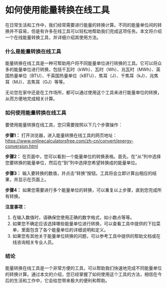 如何使用能量转换在线工具
============

在日常生活和工作中，我们经常需要进行能量的转换计算。不同的能量单位间的转换并不容易，但是有许多在线工具可以轻松地帮助我们完成这项任务。本文将介绍一个在线能量转换工具，并详细介绍其使用方法。

### 什么是能量转换在线工具

能量转换在线工具是一种可帮助用户将不同能量单位进行转换的工具。它可以将众多的能量单位进行转换，包括千瓦时（kWh）、瓦时（Wh）、兆瓦时（MWh）、英国热量单位（BTU）、千英国热量单位（kBTU）、焦耳（J）、千焦耳（kJ）、兆焦耳（MJ）、吉焦耳（GJ）等等。

无论您在家中还是在工作场所，都可以通过使用这个工具来进行能量单位的转换，从而方便地完成相关计算。

### 如何使用能量转换在线工具

要使用能量转换在线工具，您只需要按照以下几个步骤操作：

**步骤1：** 打开浏览器，进入能量转换在线工具的网页地址：<https://www.onlinecalculatorsfree.com/zh-cn/convert/energy-conversion.html>

**步骤2：** 在页面中，您可以看到一个能量单位的转换表格。首先，在“从”列中选择您要转换的能量单位，然后在“到”列中选择您希望转换成的能量单位。

**步骤3：** 输入要转换的数值，并点击“转换”按钮。工具将会立即计算出相应的结果，并显示在页面上。

**步骤4：** 如果您需要进行多个能量单位的转换，可以重复以上步骤，直到您完成所有转换。

**注意事项：**

1. 在输入数值时，请确保您使用正确的数字格式，如小数点等等。
2. 如果您不确定应该选择哪些能量单位进行转换，可以查看工具中提供的下拉菜单，里面包含了各个能量单位的详细说明和定义。
3. 如果您有其他关于能量单位转换的问题，可以参考工具中提供的帮助文档或在线咨询相关专业人员。

### 结论

能量转换在线工具是一个非常方便的工具，可以帮助我们快速地完成不同能量单位的转换计算。通过本文的介绍，您已经掌握了如何使用这个工具的方法，相信在今后的生活和工作中，它会给您带来极大的便利和帮助。